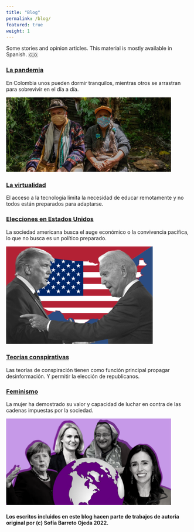 ```yaml
---
title: "Blog"
permalink: /blog/
featured: true
weight: 1
--- 
```


Some stories and opinion articles. This material is mostly available in Spanish. 🇨🇴



### [La pandemia](/opinion/unos-gritan-otros-duermen/)
En Colombia unos pueden dormir tranquilos, mientras otros se arrastran para sobrevivir en el día a día.

<img src='/images/opinion/op1.jpeg' width=450 aligned=center> 


### [La virtualidad](/opinion/clases-virtuales)
El acceso a la tecnología limita la necesidad de educar remotamente y no todos están preparados para adaptarse.


### [Elecciones en Estados Unidos](/opinion/elecciones-presidenciales-eeuu-2020)
La sociedad americana busca el auge económico o la convivencia pacífica, lo que no busca es un político preparado.

<img src='/images/trumpbiden.jpeg' width=400 aligned=center>


### [Teorías conspirativas](/opinion/teorias-conspirativas)

Las teorías de conspiración tienen como función principal propagar desinformación. Y permitir la elección de republicanos.


### [Feminismo](/opinion/historicas-no-histericas)
La mujer ha demostrado su valor y capacidad de luchar en contra de las cadenas impuestas por la sociedad.

<img src='/images/feminismo.png' width=450 aligned=center>
 


#### Los escritos incluidos en este blog hacen parte de trabajos de autoria original por (c) Sofía Barreto Ojeda 2022.
